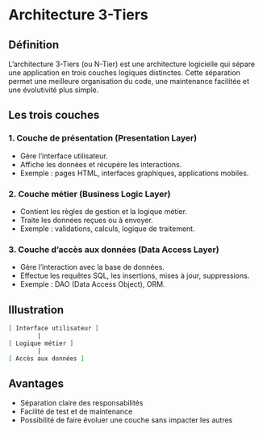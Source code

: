 # Architecture 3-Tiers

## Définition

L’architecture 3-Tiers (ou N-Tier) est une architecture logicielle qui sépare une application en trois couches logiques distinctes. Cette séparation permet une meilleure organisation du code, une maintenance facilitée et une évolutivité plus simple.

## Les trois couches

### 1. Couche de présentation (Presentation Layer)
- Gère l’interface utilisateur.
- Affiche les données et récupère les interactions.
- Exemple : pages HTML, interfaces graphiques, applications mobiles.

### 2. Couche métier (Business Logic Layer)
- Contient les règles de gestion et la logique métier.
- Traite les données reçues ou à envoyer.
- Exemple : validations, calculs, logique de traitement.

### 3. Couche d’accès aux données (Data Access Layer)
- Gère l’interaction avec la base de données.
- Effectue les requêtes SQL, les insertions, mises à jour, suppressions.
- Exemple : DAO (Data Access Object), ORM.

## Illustration
```bash
[ Interface utilisateur ]
        |
[ Logique métier ]
        |
[ Accès aux données ]
```

## Avantages

- Séparation claire des responsabilités
- Facilité de test et de maintenance
- Possibilité de faire évoluer une couche sans impacter les autres
